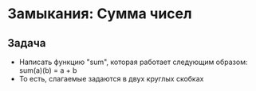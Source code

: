 # Замыкания: Сумма чисел

## Задача
- Написать функцию "sum", которая работает следующим образом: sum(a)(b) = a + b
- То есть, слагаемые задаются в двух круглых скобках